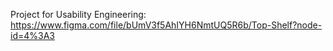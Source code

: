 Project for Usability Engineering: https://www.figma.com/file/bUmV3f5AhIYH6NmtUQ5R6b/Top-Shelf?node-id=4%3A3
